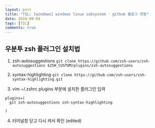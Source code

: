 ```yaml
---
layout: post
title: "TIL: [windows] windows linux subsystem - github 블로그 연동"
date: 2018-09-04
tags: [TIL]
comments: true
---
```


## 우분투 zsh 플러그인 설치법


1. zsh-autosuggestions
`git clone https://github.com/zsh-users/zsh-autosuggestions $ZSH_CUSTOM/plugins/zsh-autosuggestions`

2. syntax-highlighting
`git clone https://github.com/zsh-users/zsh-syntax-highlighting.git`

3. vim ~/.zshrc
plugins 부분에 설치한 플러그인 입력
```
plugins=(
  git zsh-autosuggestions zsh-syntax-highlighting

)
```

4. 터미널창 닫고 다시 켜서 확인 (edited)
